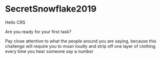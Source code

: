 # SecretSnowflake2019
Hello CRS

Are you ready for your first task?

Pay close attention to what the people around you are saying, because this challenge will require you to moan loudly and strip off one layer of clothing every time you hear someone say a *number*
